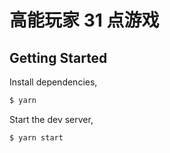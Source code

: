 # 高能玩家 31 点游戏

## Getting Started

Install dependencies,

```bash
$ yarn
```

Start the dev server,

```bash
$ yarn start
```
